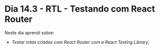 # Dia 14.3 - RTL - Testando com React Router

Neste dia aprendi sobre:

* *Testar rotas criadas com React Router com a React Testing Library;*

